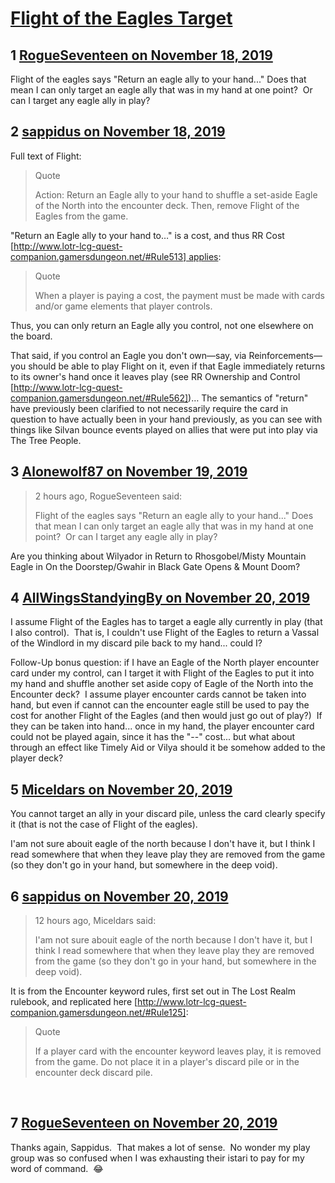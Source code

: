 # [Flight of the Eagles Target](https://community.fantasyflightgames.com/topic/302461-flight-of-the-eagles-target/)

## 1 [RogueSeventeen on November 18, 2019](https://community.fantasyflightgames.com/topic/302461-flight-of-the-eagles-target/?do=findComment&comment=3831793)

Flight of the eagles says "Return an eagle ally to your hand..." Does that mean I can only target an eagle ally that was in my hand at one point?  Or can I target any eagle ally in play?

## 2 [sappidus on November 18, 2019](https://community.fantasyflightgames.com/topic/302461-flight-of-the-eagles-target/?do=findComment&comment=3831814)

Full text of Flight:

> Quote
> 
> Action: Return an Eagle ally to your hand to shuffle a set-aside Eagle of the North into the encounter deck. Then, remove Flight of the Eagles from the game.

"Return an Eagle ally to your hand to…" is a cost, and thus RR Cost [http://www.lotr-lcg-quest-companion.gamersdungeon.net/#Rule513] applies:

> Quote
> 
> When a player is paying a cost, the payment must be made with cards and/or game elements that player controls.

Thus, you can only return an Eagle ally you control, not one elsewhere on the board.

That said, if you control an Eagle you don't own—say, via Reinforcements—you should be able to play Flight on it, even if that Eagle immediately returns to its owner's hand once it leaves play (see RR Ownership and Control [http://www.lotr-lcg-quest-companion.gamersdungeon.net/#Rule562])… The semantics of "return" have previously been clarified to not necessarily require the card in question to have actually been in your hand previously, as you can see with things like Silvan bounce events played on allies that were put into play via The Tree People.

## 3 [Alonewolf87 on November 19, 2019](https://community.fantasyflightgames.com/topic/302461-flight-of-the-eagles-target/?do=findComment&comment=3831902)

> 2 hours ago, RogueSeventeen said:
> 
> Flight of the eagles says "Return an eagle ally to your hand..." Does that mean I can only target an eagle ally that was in my hand at one point?  Or can I target any eagle ally in play?

Are you thinking about Wilyador in Return to Rhosgobel/Misty Mountain Eagle in On the Doorstep/Gwahir in Black Gate Opens & Mount Doom?

## 4 [AllWingsStandyingBy on November 20, 2019](https://community.fantasyflightgames.com/topic/302461-flight-of-the-eagles-target/?do=findComment&comment=3833001)

I assume Flight of the Eagles has to target a eagle ally currently in play (that I also control).  That is, I couldn't use Flight of the Eagles to return a Vassal of the Windlord in my discard pile back to my hand... could I?


Follow-Up bonus question: if I have an Eagle of the North player encounter card under my control, can I target it with Flight of the Eagles to put it into my hand and shuffle another set aside copy of Eagle of the North into the Encounter deck?  I assume player encounter cards cannot be taken into hand, but even if cannot can the encounter eagle still be used to pay the cost for another Flight of the Eagles (and then would just go out of play?)  If they can be taken into hand... once in my hand, the player encounter card could not be played again, since it has the "--" cost... but what about through an effect like Timely Aid or Vilya should it be somehow added to the player deck?

## 5 [Miceldars on November 20, 2019](https://community.fantasyflightgames.com/topic/302461-flight-of-the-eagles-target/?do=findComment&comment=3833036)

You cannot target an ally in your discard pile, unless the card clearly specify it (that is not the case of Flight of the eagles).

I'am not sure abouit eagle of the north because I don't have it, but I think I read somewhere that when they leave play they are removed from the game (so they don't go in your hand, but somewhere in the deep void).

## 6 [sappidus on November 20, 2019](https://community.fantasyflightgames.com/topic/302461-flight-of-the-eagles-target/?do=findComment&comment=3833407)

> 12 hours ago, Miceldars said:
> 
> I'am not sure abouit eagle of the north because I don't have it, but I think I read somewhere that when they leave play they are removed from the game (so they don't go in your hand, but somewhere in the deep void).

It is from the Encounter keyword rules, first set out in The Lost Realm rulebook, and replicated here [http://www.lotr-lcg-quest-companion.gamersdungeon.net/#Rule125]:

> Quote
> 
> If a player card with the encounter keyword leaves play, it is removed from the game. Do not place it in a player's discard pile or in the encounter deck discard pile.

 

## 7 [RogueSeventeen on November 20, 2019](https://community.fantasyflightgames.com/topic/302461-flight-of-the-eagles-target/?do=findComment&comment=3833540)

Thanks again, Sappidus.  That makes a lot of sense.  No wonder my play group was so confused when I was exhausting their istari to pay for my word of command.  😂

